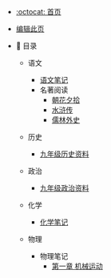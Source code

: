 * [:octocat: 首页](/README)
* [编辑此页](/md/edit.md)
* :memo: 目录

  * 语文

    * [语文笔记](/md/Chinese/语文笔记.md)
    * 名著阅读
      * [朝花夕拾](/md/Chinese/ZhaoHuaXiShi.md)
      * [水浒传](/md/Chinese/水浒传.md)
      * [儒林外史](/md/Chinese/儒林外史.md)

  * 历史
    * [九年级历史资料](/md/history/九年级历史资料.md)

  * 政治
    * [九年级政治资料](/md/politics/九年级政治资料.md)

  * 化学
    * [化学笔记](/md/chemistry/化学笔记.md)
  * 物理
    * 物理笔记
      * [第一章 机械运动](/md/physics/第一章-机械运动.md)